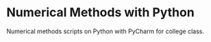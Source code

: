 # Numerical Methods with Python

Numerical methods scripts on Python with PyCharm for college class.